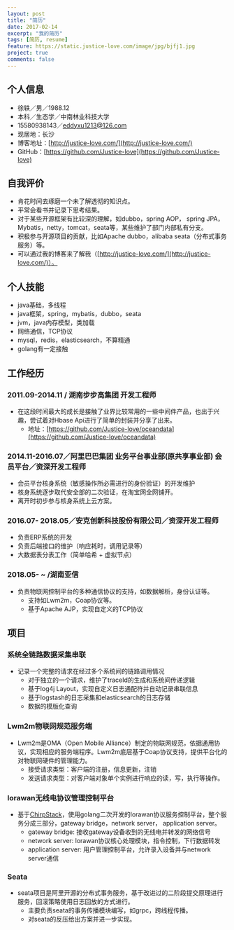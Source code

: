 ```yaml
---
layout: post
title: "简历"
date: 2017-02-14
excerpt: "我的简历"
tags: [简历, resume]
feature: https://static.justice-love.com/image/jpg/bjfj1.jpg
project: true
comments: false
---
```


## 个人信息
* 徐轶／男／1988.12
* 本科／生态学／中南林业科技大学
* 15580938143／eddyxu1213@126.com
* 现居地：长沙
* 博客地址：[http://justice-love.com/](http://justice-love.com/)
* GitHub：[https://github.com/Justice-love](https://github.com/Justice-love)

## 自我评价
* 肯花时间去琢磨一个未了解透彻的知识点。
* 平常会看书并记录下思考结果。
* 对于某些开源框架有比较深的理解，如dubbo，spring AOP， spring JPA，Mybatis，netty，tomcat，seata等，某些维护了部门内部私有分支。
* 积极参与开源项目的贡献，比如Apache dubbo，alibaba seata（分布式事务服务）等。
* 可以通过我的博客来了解我（[http://justice-love.com/](http://justice-love.com/)）。

## 个人技能
* java基础，多线程
* java框架，spring，mybatis，dubbo，seata
* jvm，java内存模型，类加载
* 网络通信，TCP协议
* mysql，redis，elasticsearch，不算精通
* golang有一定接触

## 工作经历

### 2011.09-2014.11 / 湖南步步高集团 开发工程师

* 在这段时间最大的成长是接触了业界比较常用的一些中间件产品，也出于兴趣，尝试着对Hbase Api进行了简单的封装并分享了出来。
    * 地址：[https://github.com/Justice-love/oceandata](https://github.com/Justice-love/oceandata)

### 2014.11-2016.07／阿里巴巴集团 业务平台事业部(原共享事业部) 会员平台／资深开发工程师

* 会员平台核身系统（敏感操作所必需进行的身份验证）的开发维护
* 核身系统逐步取代安全部的二次验证，在淘宝网全网铺开。
* 离开时初步参与核身系统上云方案。 

### 2016.07- 2018.05／安克创新科技股份有限公司／资深开发工程师
* 负责ERP系统的开发
* 负责后端接口的维护（响应耗时，调用记录等）
* 大数据表分表工作（简单哈希 + 虚拟节点）


### 2018.05- ~ /湖南亚信
* 负责物联网控制平台的多种通信协议的支持，如数据解析，身份认证等。
    * 支持如Lwm2m，Coap协议等。
    * 基于Apache AJP，实现自定义的TCP协议

## 项目

### 系统全链路数据采集串联
* 记录一个完整的请求在经过多个系统间的链路调用情况
    * 对于独立的一个请求，维护了traceId的生成和系统间传递逻辑
    * 基于log4j Layout，实现自定义日志通配符并自动记录串联信息
    * 基于logstash的日志采集和elasticsearch的日志存储
    * 数据的模版化查询
    
### Lwm2m物联网规范服务端
* Lwm2m是OMA（Open Mobile Alliance）制定的物联网规范，依据通用协议，实现相应的服务端程序。Lwm2m底层基于Coap协议支持，提供平台化的对物联网硬件的管理能力。
    * 接受请求类型：客户端的注册，信息更新，注销
    * 发送请求类型：对客户端对象单个实例进行响应的读，写，执行等操作。
    
### lorawan无线电协议管理控制平台
* 基于[ChirpStack](https://www.chirpstack.io/)，使用golang二次开发的lorawan协议服务控制平台，整个服务分成三部分，gateway bridge，network server， application server。
    * gateway bridge: 接收gateway设备收到的无线电并转发的网络信号
    * network server: lorawan协议核心处理模块，指令控制，下行数据转发
    * application server: 用户管理控制平台，允许录入设备并与network server通信
    
### Seata
* seata项目是阿里开源的分布式事务服务，基于改进过的二阶段提交原理进行服务，回滚策略使用日志回放的方式进行。
    * 主要负责seata的事务传播模块编写，如grpc，跨线程传播。
    * 对seata的反压给出方案并进一步实现。
